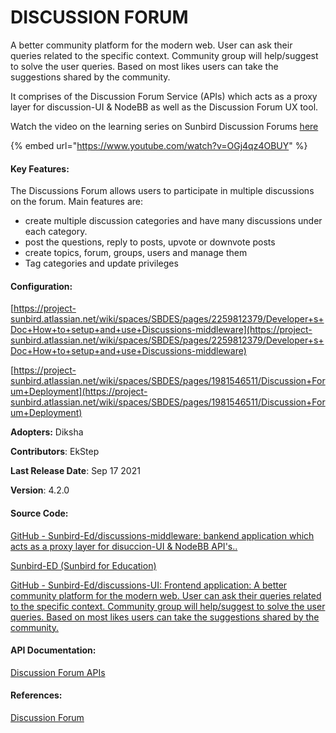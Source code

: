 # DISCUSSION FORUM

A better community platform for the modern web. User can ask their queries related to the specific context. Community group will help/suggest to solve the user queries. Based on most likes users can take the suggestions shared by the community.

It comprises of the Discussion Forum Service (APIs) which acts as a proxy layer for discussion-UI & NodeBB as well as the Discussion Forum UX tool.

Watch the video on the learning series on Sunbird Discussion Forums [here](https://www.youtube.com/watch?v=OGj4qz4OBUY)

{% embed url="https://www.youtube.com/watch?v=OGj4qz4OBUY" %}

#### Key Features:

The Discussions Forum allows users to participate in multiple discussions on the forum. Main features are:

* create multiple discussion categories and have many discussions under each category.
* post the questions, reply to posts, upvote or downvote posts
* create topics, forum, groups, users and manage them
* Tag categories and update privileges

#### Configuration:

[https://project-sunbird.atlassian.net/wiki/spaces/SBDES/pages/2259812379/Developer+s+Doc+How+to+setup+and+use+Discussions-middleware](https://project-sunbird.atlassian.net/wiki/spaces/SBDES/pages/2259812379/Developer+s+Doc+How+to+setup+and+use+Discussions-middleware)

[https://project-sunbird.atlassian.net/wiki/spaces/SBDES/pages/1981546511/Discussion+Forum+Deployment](https://project-sunbird.atlassian.net/wiki/spaces/SBDES/pages/1981546511/Discussion+Forum+Deployment)

**Adopters:** Diksha

**Contributors**: EkStep

**Last Release Date**: Sep 17 2021

**Version**: 4.2.0

#### Source Code:

[GitHub - Sunbird-Ed/discussions-middleware: bankend application which acts as a proxy layer for disuccion-UI & NodeBB API's..](https://github.com/Sunbird-Ed/discussions-middleware)

[Sunbird-ED (Sunbird for Education)](https://github.com/orgs/Sunbird-Ed/repositories?q=nodebb-plugin\&type=\&language=\&sort=)

[GitHub - Sunbird-Ed/discussions-UI: Frontend application: A better community platform for the modern web. User can ask their queries related to the specific context. Community group will help/suggest to solve the user queries. Based on most likes users can take the suggestions shared by the community.](https://github.com/Sunbird-Ed/discussions-UI)

#### API Documentation:

[Discussion Forum APIs](http://docs.sunbird.org/latest/apis/discussionForum/)

#### References:

[Discussion Forum](https://project-sunbird.atlassian.net/wiki/spaces/SBDES/pages/1813577729)

&#x20;
